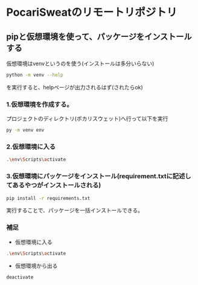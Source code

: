 # PocariSweatのリモートリポジトリ

## pipと仮想環境を使って、パッケージをインストールする
仮想環境はvenvというのを使う(インストールは多分いらない)
```bash
python -m venv --help
```
を実行すると、helpページが出力されるはず(されたらok)

### 1.仮想環境を作成する。
プロジェクトのディレクトリ(ポカリスウェット)へ行って以下を実行
``` bash
py -m venv env
```

### 2.仮想環境に入る
``` bash
.\env\Scripts\activate
```

### 3.仮想環境にパッケージをインストール(requirement.txtに記述してあるやつがインストールされる)
``` bash
pip install -r requirements.txt
```
実行することで、パッケージを一括インストールできる。

### 補足
- 仮想環境に入る
``` bash
.\env\Scripts\activate
```
- 仮想環境から出る
``` bash
deactivate
```
